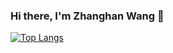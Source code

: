 <!--
**RabbitWhite1/RabbitWhite1** is a ✨ _special_ ✨ repository because its `README.md` (this file) appears on your GitHub profile.

Here are some ideas to get you started:

- 🔭 I’m currently working on ...
- 🌱 I’m currently learning ...
- 👯 I’m looking to collaborate on ...
- 🤔 I’m looking for help with ...
- 💬 Ask me about ...
- 📫 How to reach me: ...
- 😄 Pronouns: ...
- ⚡ Fun fact: ...
-->
### Hi there, I'm **Zhanghan Wang** 👋

<!--[![Hank's github stats](https://github-readme-stats.vercel.app/api?username=RabbitWhite1&show_icons=true&theme=vue)](https://github.com/anuraghazra/github-readme-stats)-->
[![Top Langs](https://github-readme-stats.vercel.app/api/top-langs/?username=RabbitWhite1&hide=css,html&layout=compact)](https://github-readme-stats.vercel.app/api/top-langs/?username=RabbitWhite1&hide=css,html&layout=compact)
